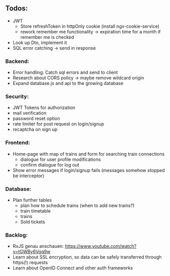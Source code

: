## Todos:
- JWT
    - Store refreshToken in httpOnly cookie (install ngx-cookie-service)
    - rework remember me functionality -> expiration time for a month if remember me is checked
- Look up Dto, implement it
- SQL error catching -> send in response

### Backend:
- Error handling: Catch sql errors and send to client
- Research about CORS policy -> maybe remove wildcard origin
- Expand database.js and api to the growing database

### Security:
- JWT Tokens for authorization
- mail verification
- password reset option
- rate limiter for post request on login/signup
- recaptcha on sign up

### Frontend:
- Home-page with map of trains and form for searching train connections
    - dialogue for user profile modifications
    - confirm dialogue for log out
- Show error messages if login/signup fails (messages somehow stopped be interceptor)

### Database:
- Plan further tables
    - plan how to schedule trains (when to add new trains?)
    - train timetable
    - trains 
    - Sold tickets


### Backlog:
- RxJS genau anschauen: https://www.youtube.com/watch?v=tGWBy6Vqq9w
- Learn about SSL encryption, so data can be safely transferred through https(!) requests
- Learn about OpenID Connect and other auth frameworks
